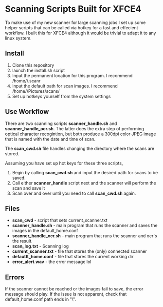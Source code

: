 # Scanning Scripts Built for XFCE4

To make use of my new scanner for large scanning jobs I set up some helper scripts that can be called via hotkey for a fast and effecient workflow. I built this for XFCE4 although it would be trivial to adapt it to any linux system.

## Install

1. Clone this repository
2. launch the install.sh script
3. Input the permanent location for this program. I recommend /home/<usr>/.scanr
4. Input the default path for scan images. I recommend /home/<usr>/Pictures/scans/
5. Set up hotkeys yourself from the system settings

## Use Workflow

There are two scanning scripts **scanner_handle.sh** and **scanner_handle_ocr.sh**. The latter does the extra step of performing optical character recogintion, but both produce a 300dpi color JPEG image that is named with the date and time of scan. 

The **scan_cwd.sh** file handles changing the directory where the scans are stored.

Assuming you have set up hot keys for these three scripts,

1. Begin by calling **scan_cwd.sh** and input the desired path for scans to be saved.
2. Call either **scanner_handle** script next and the scanner will perform the scan and save it
3. Scan over and over until you need to call **scan_cwd.sh** again.

## Files

* **scan_cwd** - script that sets current_scanner.txt
* **scanner_handle.sh** - main program that runs the scanner and saves the images in the default_home.conf
* **scanner_handle_ocr.sh** - main program that runs the scanner and ocr's the result.
* **scan_log.txt** - Scanning log
* **current_scanner.txt** - file that stores the (only) connected scanner
* **defautlt_home.conf** - file that stores the current working dir
* **error_alert.wav** - the error message lol

## Errors

If the scanner cannot be reached or the images fail to save, the error message should play. If the issue is not apparent, check that default_home.conf path ends in "\\".

